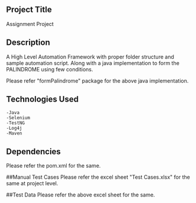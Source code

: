 ## Project Title
Assignment Project

## Description
A High Level Automation Framework with proper folder structure and sample automation script. Along with a java implementation to form the PALINDROME using few conditions.

Please refer "formPalindrome" package for the above java implementation.

## Technologies Used
	-Java
	-Selenium
	-TestNG
	-Log4j
	-Maven
	
## Dependencies
Please refer the pom.xml for the same.

##Manual Test Cases
Please refer the excel sheet "Test Cases.xlsx" for the same at project level.

##Test Data
Please refer the above excel sheet for the same.


